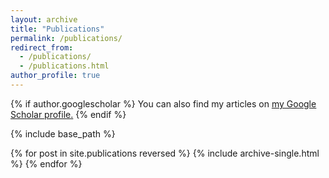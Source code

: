 ```yaml
---
layout: archive
title: "Publications"
permalink: /publications/
redirect_from:
  - /publications/
  - /publications.html
author_profile: true
---
```


{% if author.googlescholar %}
  You can also find my articles on <u><a href="{{author.googlescholar}}">my Google Scholar profile</a>.</u>
{% endif %}

{% include base_path %}

<table>
{% for post in site.publications reversed %}
  {% include archive-single.html %}
{% endfor %}
<table>
